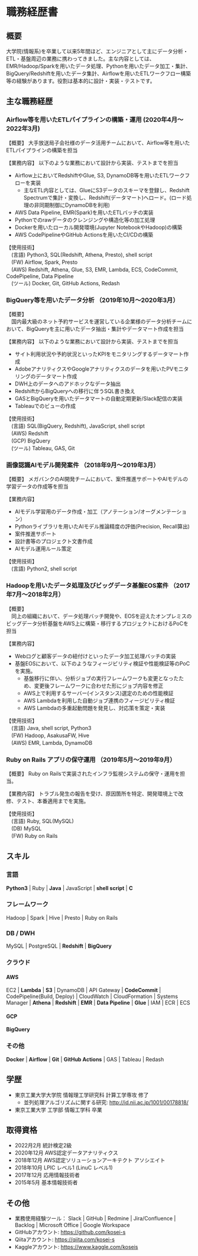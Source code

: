 # 職務経歴書

## 概要

大学院(情報系)を卒業して以来5年間ほど、エンジニアとして主にデータ分析・ETL・基盤周辺の業務に携わってきました。主な内容としては、EMR/Hadoop/Sparkを用いたデータ処理、Pythonを用いたデータ加工・集計、BigQuery/Redshiftを用いたデータ集計、Airflowを用いたETLワークフロー構築等の経験があります。役割は基本的に設計・実装・テストです。

## 主な職務経歴

### Airflow等を用いたETLパイプラインの構築・運用 (2020年4月〜2022年3月)

【概要】 大手放送局子会社様のデータ活用チームにおいて、Airflow等を用いたETLパイプラインの構築を担当

【業務内容】 以下のような業務において設計から実装、テストまでを担当
- Airflow上においてRedshiftやGlue, S3, DynamoDB等を用いたETLワークフローを実装
  - 主なETL内容としては、GlueにS3データのスキーマを登録し、Redshift Spectrumで集計・変換し、Redshift(データマート)へロード。(ロード処理の非同期制御にDynamoDBを利用)
- AWS Data Pipeline, EMR(Spark)を用いたETLバッチの実装
- Pythonでのrawデータのクレンジングや構造化等の加工処理
- Dockerを用いたローカル開発環境(Jupyter NotebookやHadoop)の構築
- AWS CodePipelineやGitHub Actionsを用いたCI/CDの構築

【使用技術】<br>
　(言語) Python3, SQL(Redshift, Athena, Presto), shell script<br>
　(FW) Airflow, Spark, Presto<br>
　(AWS) Redshift, Athena, Glue, S3, EMR, Lambda, ECS, CodeCommit, CodePipeline, Data Pipeline<br>
　(ツール) Docker, Git, GitHub Actions, Redash

### BigQuery等を用いたデータ分析 （2019年10月〜2020年3月）

【概要】<br>
　国内最大級のネット予約サービスを運営している企業様のデータ分析チームにおいて、BigQueryを主に用いたデータ抽出・集計やデータマート作成を担当

【業務内容】 以下のような業務において設計から実装、テストまでを担当
- サイト利用状況や予約状況といったKPIをモニタリングするデータマート作成
- AdobeアナリティクスやGoogleアナリティクスのデータを用いたPVモニタリングのデータマート作成
- DWH上のデータへのアドホックなデータ抽出
- RedshiftからBigQueryへの移行に伴うSQL書き換え
- GASとBigQueryを用いたデータマートの自動定期更新/Slack配信の実装
- Tableauでのビューの作成

【使用技術】<br>
　(言語) SQL(BigQuery, Redshift), JavaScript, shell script <br>
　(AWS) Redshift<br>
　(GCP) BigQuery<br>
　(ツール) Tableau, GAS, Git

### 画像認識AIモデル開発案件 （2018年9月〜2019年3月）

【概要】 メガバンクのAI開発チームにおいて、案件推進サポートやAIモデルの学習データの作成等を担当

【業務内容】
- AIモデル学習用のデータ作成・加工（アノテーション/オーグメンテーション）
- Pythonライブラリを用いたAIモデル推論精度の評価(Precision, Recall算出)
- 案件推進サポート
- 設計書等のプロジェクト文書作成
- AIモデル運用ルール策定

【使用技術】<br>
　(言語) Python2, shell script

### Hadoopを用いたデータ処理及びビッグデータ基盤EOS案件 （2017年7月〜2018年2月）

【概要】<br>
　同上の組織において、データ処理バッチ開発や、EOSを迎えたオンプレミスのビッグデータ分析基盤をAWS上に構築・移行するプロジェクトにおけるPoCを担当

【業務内容】
- Webログと顧客データの紐付けといったデータ加工処理バッチの実装
- 基盤EOSにおいて、以下のようなフィージビリティ検証や性能検証等のPoCを実施。
  - 基盤移行に伴い、分析ジョブの実行フレームワークも変更となったため、変更後フレームワークに合わせた形にジョブ内容を修正
  - AWS上で利用するサーバー(インスタンス)選定のための性能検証
  - AWS Lambdaを利用した自動ジョブ連携のフィージビリティ検証
  - AWS Lambdaの多重起動問題を発見し、対応策を策定・実装

【使用技術】<br>
　(言語) Java, shell script, Python3<br>
　(FW) Hadoop, AsakusaFW, Hive<br>
　(AWS) EMR, Lambda, DynamoDB

### Ruby on Rails アプリの保守運用 （2019年5月〜2019年9月）

【概要】 Ruby on Railsで実装されたインフラ監視システムの保守・運用を担当。

【業務内容】 トラブル発生の報告を受け、原因箇所を特定、開発環境上で改修、テスト、本番適用までを実施。

【使用技術】<br>
　(言語) Ruby, SQL(MySQL)<br>
　(DB) MySQL<br>
　(FW) Ruby on Rails

## スキル

### 言語

**Python3** | Ruby | **Java** | JavaScript | **shell script** | **C**

### フレームワーク

Hadoop | Spark | Hive | Presto | Ruby on Rails

### DB / DWH

MySQL | PostgreSQL | **Redshift** | **BigQuery**

### クラウド

#### AWS

EC2 | **Lambda** | **S3** | DynamoDB | API Gateway | **CodeCommit** | CodePipeline(Build, Deploy) | CloudWatch | CloudFormation | Systems Manager | **Athena** | **Redshift** | **EMR** | **Data Pipeline** | **Glue** | IAM | ECR | ECS

#### GCP

**BigQuery**

### その他

**Docker** | **Airflow** | **Git** | **GitHub Actions** | GAS | Tableau | Redash

## 学歴

- 東京工業大学大学院 情報理工学研究科 計算工学専攻 修了
  - 並列処理アルゴリズムに関する研究: http://id.nii.ac.jp/1001/00178818/
- 東京工業大学 工学部 情報工学科 卒業

## 取得資格

- 2022月2月  統計検定2級
- 2020年12月  AWS認定データアナリティクス
- 2018年12月  AWS認定ソリューションアーキテクト アソシエイト
- 2018年10月  LPIC レベル1 (LinuC レベル1)
- 2017年12月  応用情報技術者
- 2015年5月  基本情報技術者

## その他

- 業務使用経験ツール： Slack | GitHub | Redmine | Jira/Confluence | Backlog | Microsoft Office | Google Workspace
- GitHubアカウント: https://github.com/kosei-s
- Qiitaアカウント: https://qiita.com/kosei-s
- Kaggleアカウント: https://www.kaggle.com/koseis
